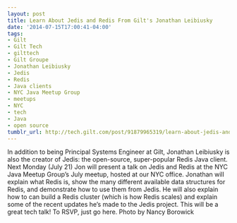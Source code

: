 ```yaml
---
layout: post
title: Learn About Jedis and Redis From Gilt's Jonathan Leibiusky
date: '2014-07-15T17:00:41-04:00'
tags:
- Gilt
- Gilt Tech
- gilttech
- Gilt Groupe
- Jonathan Leibiusky
- Jedis
- Redis
- Java clients
- NYC Java Meetup Group
- meetups
- NYC
- tech
- Java
- open source
tumblr_url: http://tech.gilt.com/post/91879965319/learn-about-jedis-and-redis-from-gilts-jonathan
---
```



In addition to being Principal Systems Engineer at Gilt, Jonathan Leibiusky is also the creator of Jedis: the open-source, super-popular Redis Java client. Next Monday (July 21) Jon will present a talk on Jedis and Redis at the NYC Java Meetup Group’s July meetup, hosted at our NYC office.  Jonathan will explain what Redis is, show the many different available data structures for Redis, and demonstrate how to use them from Jedis. He will also explain how to can build a Redis cluster (which is how Redis scales) and explain some of the recent updates he’s made to the Jedis project. 
This will be a great tech talk! To RSVP, just go here.
Photo by Nancy Borowick
